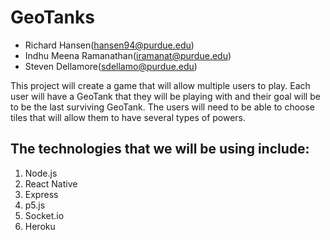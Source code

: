 # GeoTanks
* Richard Hansen(hansen94@purdue.edu)
* Indhu Meena Ramanathan(iramanat@purdue.edu)
* Steven Dellamore(sdellamo@purdue.edu)



This project will create a game that will allow multiple users to play. Each user will have a GeoTank that they will be playing with and their goal will be to be the last surviving GeoTank. The users will need to be able to choose tiles that will allow them to have several types of powers.

## The technologies that we will be using include:
1. Node.js
2. React Native
3. Express
4. p5.js
5. Socket.io
6. Heroku
